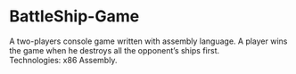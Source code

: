 # BattleShip-Game
 A two-players console game written with assembly language. 
 A player wins the game when he  destroys all the opponent’s ships first.  
 Technologies: x86 Assembly.
